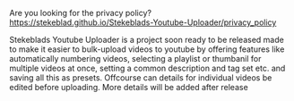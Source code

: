 Are you looking for the privacy policy? https://stekeblad.github.io/Stekeblads-Youtube-Uploader/privacy_policy

Stekeblads Youtube Uploader is a project soon ready to be released made to make it easier to bulk-upload videos to youtube by offering features like automatically numbering videos, selecting a playlist or thumbanil for multiple videos at once, setting a common description and tag set etc. and saving all this as presets. Offcourse can details for individual videos be edited before uploading. More details will be added after release
